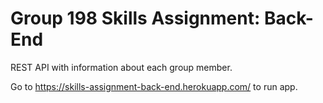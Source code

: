 # Group 198 Skills Assignment: Back-End
REST API with information about each group member.

Go to https://skills-assignment-back-end.herokuapp.com/ to run app. 
